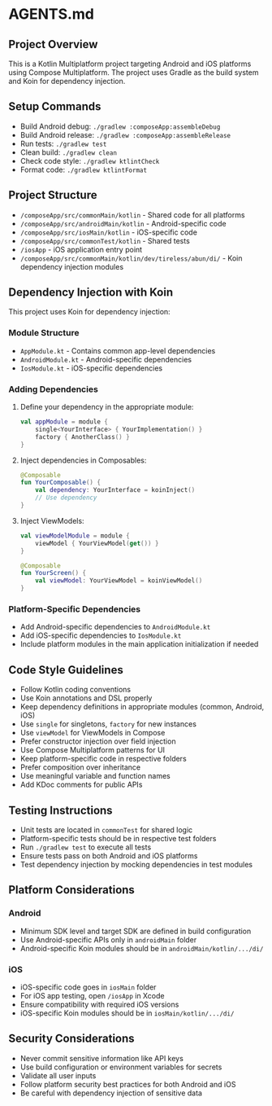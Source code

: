 # AGENTS.md

## Project Overview
This is a Kotlin Multiplatform project targeting Android and iOS platforms using Compose Multiplatform. The project uses Gradle as the build system and Koin for dependency injection.

## Setup Commands
- Build Android debug: `./gradlew :composeApp:assembleDebug`
- Build Android release: `./gradlew :composeApp:assembleRelease`
- Run tests: `./gradlew test`
- Clean build: `./gradlew clean`
- Check code style: `./gradlew ktlintCheck`
- Format code: `./gradlew ktlintFormat`

## Project Structure
- `/composeApp/src/commonMain/kotlin` - Shared code for all platforms
- `/composeApp/src/androidMain/kotlin` - Android-specific code
- `/composeApp/src/iosMain/kotlin` - iOS-specific code
- `/composeApp/src/commonTest/kotlin` - Shared tests
- `/iosApp` - iOS application entry point
- `/composeApp/src/commonMain/kotlin/dev/tireless/abun/di/` - Koin dependency injection modules

## Dependency Injection with Koin
This project uses Koin for dependency injection:

### Module Structure
- `AppModule.kt` - Contains common app-level dependencies
- `AndroidModule.kt` - Android-specific dependencies
- `IosModule.kt` - iOS-specific dependencies

### Adding Dependencies
1. Define your dependency in the appropriate module:
   ```kotlin
   val appModule = module {
       single<YourInterface> { YourImplementation() }
       factory { AnotherClass() }
   }
   ```

2. Inject dependencies in Composables:
   ```kotlin
   @Composable
   fun YourComposable() {
       val dependency: YourInterface = koinInject()
       // Use dependency
   }
   ```

3. Inject ViewModels:
   ```kotlin
   val viewModelModule = module {
       viewModel { YourViewModel(get()) }
   }

   @Composable
   fun YourScreen() {
       val viewModel: YourViewModel = koinViewModel()
   }
   ```

### Platform-Specific Dependencies
- Add Android-specific dependencies to `AndroidModule.kt`
- Add iOS-specific dependencies to `IosModule.kt`
- Include platform modules in the main application initialization if needed

## Code Style Guidelines
- Follow Kotlin coding conventions
- Use Koin annotations and DSL properly
- Keep dependency definitions in appropriate modules (common, Android, iOS)
- Use `single` for singletons, `factory` for new instances
- Use `viewModel` for ViewModels in Compose
- Prefer constructor injection over field injection
- Use Compose Multiplatform patterns for UI
- Keep platform-specific code in respective folders
- Prefer composition over inheritance
- Use meaningful variable and function names
- Add KDoc comments for public APIs

## Testing Instructions
- Unit tests are located in `commonTest` for shared logic
- Platform-specific tests should be in respective test folders
- Run `./gradlew test` to execute all tests
- Ensure tests pass on both Android and iOS platforms
- Test dependency injection by mocking dependencies in test modules

## Platform Considerations
### Android
- Minimum SDK level and target SDK are defined in build configuration
- Use Android-specific APIs only in `androidMain` folder
- Android-specific Koin modules should be in `androidMain/kotlin/.../di/`

### iOS
- iOS-specific code goes in `iosMain` folder
- For iOS app testing, open `/iosApp` in Xcode
- Ensure compatibility with required iOS versions
- iOS-specific Koin modules should be in `iosMain/kotlin/.../di/`

## Security Considerations
- Never commit sensitive information like API keys
- Use build configuration or environment variables for secrets
- Validate all user inputs
- Follow platform security best practices for both Android and iOS
- Be careful with dependency injection of sensitive data